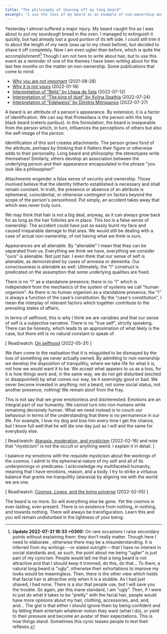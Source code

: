 ```yaml
---
title: "The philosophy of shaving off my long beard"
excerpt: "I use the loss of my beard as an example of non-ownership and the idea of a balanced, tranquil life."
---
```


Yesterday I almost suffered a major injury.  My beard caught fire as I
was about to put my sourdough bread in the oven.  I managed to
extinguish it quickly, but had already lost a good portion of its left
side.  I could still trim it to about the length of my neck (was up to
my chest before), but decided to shave it off completely.  Now I am even
uglier than before, which is quite the accomplishment![^Ugliness] Though
I am not here to write about hair, but to use this event as a reminder
of one of the themes I have been writing about for the last few months
on the matter on non-ownership.  Some publications that come to mind:

- [Why you are not important](https://protesilaos.com/books/2021-08-28-why-you-are-not-important/) (2021-08-28)
- [Why it is not yours](https://protesilaos.com/books/2022-01-16-why-not-yours/) (2022-01-16)
- [Interpretation of “Bells” by Lhasa de Sela](https://protesilaos.com/interpretations/2022-07-12-lhasa-bells/) (2022-07-12)
- [Interpretation of “The king of dust” by Xylina Spathia](https://protesilaos.com/interpretations/2022-07-24-xylina-spathia-king-of-dust/) (2022-07-24)
- [Interpretation of “Edelweiss” by Dimitris Mitropanos](https://protesilaos.com/interpretations/2022-07-27-mitropanos-edelweiss/) (2022-07-27)

A beard is an attribute of a person's appearance.  By extension, it is a
factor of identification.  We can say that Protesilaos is the person
with the long black beard (ceteris paribus).  In this formulation, the
beard is inseparable from the person which, in turn, influences the
perceptions of others but also the self-image of the person.

Identification of this sort creates attachments.  The person grows fond
of the attribute, perhaps by thinking that it flatters their figure or
otherwise adds to their personality.  Long beard and philosophy: the
stereotypes write themselves!  Similarly, others develop an association
between the underlying person and their appearance encapsulated in the
phrase "you look like a philosopher!"

Attachments engender a false sense of security and ownership.  Those
involved believe that the identity hitherto established is necessary and
shall remain constant.  In truth, the presence or absence of an
attribute is ephemeral, coincidental, or otherwise contingent on factors
beyond the scope of the person's personhood.  Put simply, an accident
takes away that which was never truly ours.

We may think that hair is not a big deal, anyway, as it can always grow
back for as long as the hair follicles are in place.  This too is a
false sense of ownership.  The accident could have just as easily burnt
my face and caused irreparable damage to that area.  We would still be
dealing with a case of actual non-ownership, of not having what we think
is ours.

Appearances are all alienable.  By "alienable" I mean that they can be
separated from us.  Everything we think we have, everything we consider
"ours" is alienable.  Not just hair.  I even think that our sense of
self is alienable, as demonstrated by cases of amnesia or dementia.  Our
consciousness is alienable as well.  Ultimately, the "I" construct is
predicated on the assumption that some underlying qualities are fixed.

There is no "I" as a standalone presence; there is no "I" which is
independent from the mechanics of the system of systems we call "human
organism".  As there is no human organism as a standalone presence, the
"I" is always a function of the case's constitution.  By the "case's
constitution", I mean the interplay of relevant factors which together
contribute to the prevailing states of affairs.

In terms of selfhood, this is why I think we are variables and that our
sense of self is a subjective narrative.  There is no "true self",
strictly speaking.  There can be honesty, which leads to an
approximation of what likely is the case, but there still is no natural
constant to speak of.

[ Read/watch: [On selfhood](https://protesilaos.com/books/2022-05-31-selfhood/) (2022-05-31) ]

We then come to the realisation that it is misguided to be dismayed by
the loss of something we never actually owned.  By admitting to
non-ownership we develop the disposition of tranquillity, where we take
life for what it is, not how we would want it to be.  We accept what
appears to us as a loss, for it is how things work and, in the same way,
we do not get disturbed (excited or disappointed) by what comes our way,
be it seemingly good or bad.  We never become invested in anything: not
a beard, not some social status, not another presence, nothing!  We
remain aloof from the fray.

This is not say that we grow emotionless and disinterested.  Emotions
are an integral part of our humanity.  We cannot turn into non-humans
while remaining decisively human.  What we need instead is to couch our
behaviour in terms of the understanding that there is no permanence in
our life.  For example, I love my dog and kiss him every time I get the
chance, but I know full well that he will die one day just as I will and
the same for everybody else.

[ Read/watch: [Ataraxia, moderation, and
mysticism](https://protesilaos.com/books/2022-02-16-ataraxia-moderation-mysticism/)
(2022-02-16) and note that "mysticism" is not the occult or anything
weird.  I explain it in detail. ]

I balance my emotions with the requisite mysticism about the workings of
the cosmos.  I admit to the ephemeral nature of my self and all of its
underpinnings or predicates.  I acknowledge my multifaceted humanity,
meaning that I have emotions, reason, and a body.  I try to strike a
virtuous balance that grants me tranquillity (ataraxia) by aligning me
with the world: we are one.

[ Read/watch: [Cosmos, Logos, and the living
universe](https://protesilaos.com/books/2022-02-05-cosmos-logos-living-universe/)
(2022-02-05) ]

The beard is no more.  So will everything else be gone.  Yet the cosmos
is ever-lasting, ever-present.  There is no existence from nothing, in
nothing, and towards nothing.  There will always be transfiguration.
Learn this and you will remain undisturbed in the lightness of your
being.

[^Ugliness]: **Update 2022-07-31 18:33 +0300:** On rare occasions I
    raise secondary points without explaining them: they don't really
    matter.  Though here I need to elaborate , otherwise there may be a
    misunderstanding.  It is inferred from my writings---or stated
    outright---that I have no interest in social standards and, as such,
    the point about me being "uglier" is just part of my cynicism.
    People would tell me that a long beard is not attractive and that I
    should keep it trimmed, do this, do that...  To them, a natural long
    beard is "ugly", otherwise their exhortations to improve my looks
    would be meaningless.  Then, there is the other view which holds
    that facial hair is attractive only when it is a stubble.  As I had
    just shaved, I had none.  There is a slur that people use, but I
    will save you the trouble.  So again, per this inane standard, I am
    "ugly".  Then, if I were to just do what it takes to be "pretty"
    with the facial hair, people would have more opinions about my hair,
    clothing, accessories, and, and, and...  The gist is that either I
    should ignore them by being confident and by letting them entertain
    whatever notion they want (what I do), or yield to their pressure
    and become an avatar of their expectations.  This is how things
    stand.  Sometimes this cynic teases people to test their reflexes.
